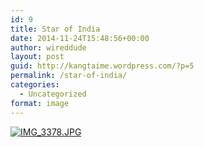 ```yaml
---
id: 9
title: Star of India
date: 2014-11-24T15:48:56+00:00
author: wireddude
layout: post
guid: http://kangtaime.wordpress.com/?p=5
permalink: /star-of-india/
categories:
  - Uncategorized
format: image
---
```

[<img src="http://i1.wp.com/kangtai.me/wp-content/uploads/2014/11/img_3378.jpg?w=604" alt="IMG_3378.JPG" class="alignnone size-full" data-recalc-dims="1" />](http://i1.wp.com/kangtai.me/wp-content/uploads/2014/11/img_3378.jpg)